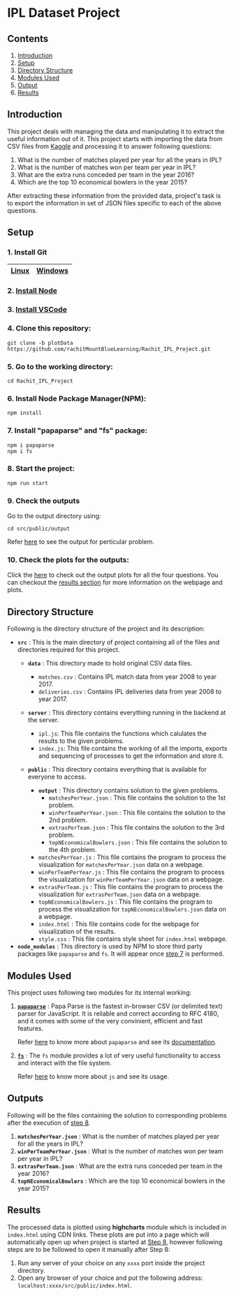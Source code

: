 # IPL Dataset Project

## Contents

1. [Introduction](#introduction)
2. [Setup](#setup)
3. [Directory Structure](#directory-structure)
4. [Modules Used](#modules-used)
5. [Output](#output)
6. [Results](#results)

## Introduction

This project deals with managing the data and manipulating it to extract the useful information out of it. This project starts with importing the data from CSV files from [Kaggle](https://www.kaggle.com/manasgarg/ipl) and processing it to answer following questions:

1. What is the number of matches played per year for all the years in IPL?
2. What is the number of matches won per team per year in IPL?
3. What are the extra runs conceded per team in the year 2016?
4. Which are the top 10 economical bowlers in the year 2015?

After extracting these information from the provided data, project's task is to export the information in set of JSON files specific to each of the above questions.

## Setup

### 1. Install Git

[Linux](https://git-scm.com/downloads) | [Windows](https://gitforwindows.org/)
---------------------------------------|-------------------------------

### 2. [Install Node](https://nodejs.org/en/download/)

### 3. [Install VSCode](https://code.visualstudio.com/download)

### 4. Clone this repository:

```
git clone -b plotData https://github.com/rachitMountBlueLearning/Rachit_IPL_Project.git
```

### 5. Go to the working directory:

```
cd Rachit_IPL_Project
```

### 6. Install Node Package Manager(NPM):

```
npm install
```

### 7. Install "papaparse" and "fs" package:

```
npm i papaparse
npm i fs
```

### 8. Start the project:

```
npm run start
```

### 9. Check the outputs

Go to the output directory using:

```
cd src/public/output
```

Refer [here](#output) to see the output for perticular problem.

### 10. Check the plots for the outputs:

Click the [here]("http://localhost:8000/src/public/index.html") to check out the output plots for all the four questions. You can checkout the [results section](#results) for more information on the webpage and plots.

## Directory Structure

Following is the directory structure of the project and its description:

* **`src`** : This is the main directory of project containing all of the files and directories required for this project.
  * **`data`** : This directory made to hold original CSV data files.
      * `matches.csv` : Contains IPL match data from year 2008 to year 2017.
      * `deliveries.csv` : Contains IPL deliveries data from year 2008 to year 2017.
  * **`server`** : This directory contains everything running in the backend at the server.
    * `ipl.js`: This file contains the functions which calulates the results to the given problems.
    * `index.js`: This file contains the working of all the imports, exports and sequencing of processes to get the information and store it.
  * **`public`** : This directory contains everything that is available for everyone to access.

    * **`output`** : This directory contains solution to the given problems.
      * `matchesPerYear.json` : This file contains the solution to the 1st problem.
      * `winPerTeamPerYear.json` : This file contains the solution to the 2nd problem.
      * `extrasPerTeam.json` : This file contains the solution to the 3rd problem.
      * `topNEconomicalBowlers.json` : This file contains the solution to the 4th problem.
    * `matchesPerYear.js` : This file contains the program to process the visualization for `matchesPerYear.json` data on a webpage.
    * `winPerTeamPerYear.js` : This file contains the program to process the visualization for `winPerTeamPerYear.json` data on a webpage.
    * `extrasPerTeam.js` : This file contains the program to process the visualization for `extrasPerTeam.json` data on a webpage.
    * `topNEconomicalBowlers.js` : This file contains the program to process the visualization for `topNEconomicalBowlers.json` data on a webpage.
    * `index.html` : This file contains code for the webpage for visualization of the results.
    * `style.css` : This file contains style sheet for `index.html` webpage.
* **`node_modules`** : This directory is used by NPM to store third party packages like `papaparse` and `fs`. It will appear once [step 7](#7-install-papaparse-and-fs-package) is performed.

## Modules Used
This project uses following two modules for its internal working:
1. **[`papaparse`](https://www.papaparse.com/)** : Papa Parse is the fastest in-browser CSV (or delimited text) parser for JavaScript. It is reliable and correct according to RFC 4180, and it comes with some of the very convinient, efficient and fast features.
   
   Refer [here](https://www.npmjs.com/package/papaparse) to know more about `papaparse` and see its [documentation](http://papaparse.com/docs).
2. **[`fs`](https://nodejs.dev/learn/the-nodejs-fs-module)** : The `fs` module provides a lot of very useful functionality to access and interact with the file system.
   
   Refer [here]() to know more about `js` and see its usage.

## Outputs
Following will be the files containing the solution to corresponding problems after the execution of [step 8](#8-start-the-project).

1. **`matchesPerYear.json`** : What is the number of matches played per year for all the years in IPL?
2. **`winPerTeamPerYear.json`** : What is the number of matches won per team per year in IPL?
3. **`extrasPerTeam.json`** : What are the extra runs conceded per team in the year 2016?
4. **`topNEconomicalBowlers`** : Which are the top 10 economical bowlers in the year 2015?

## Results
The processed data is plotted using **highcharts** module which is included in `index.html` using CDN links. These plots are put into a page which will automatically open up when project is started at [Step 8](#8-start-the-project), however following steps are to be followed to open it manually after Step 8:
1. Run any server of your choice on any `xxxx` port inside the project directory.
2. Open any browser of your choice and put the following address: `localhost:xxxx/src/public/index.html`.